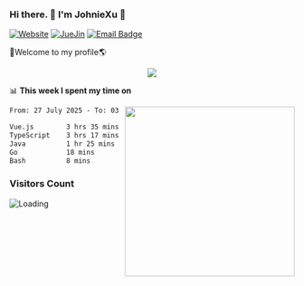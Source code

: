 ### Hi there. 👋 I'm JohnieXu :lemon:

[![Website](https://img.shields.io/badge/-Website-c14438?style=flat-square&logo=w&logoColor=white)](https://johniexu.github.io/)
[![JueJin](https://img.shields.io/badge/-JueJin-c14438?style=flat-square&logo=j&logoColor=white)](https://juejin.cn/user/2277843822444958)
[![Email Badge](https://img.shields.io/badge/-Email-c14438?style=flat-square&logo=Email&logoColor=white&link=mailto:281910378@qq.com)](mailto:281910378@qq.com)

🚀Welcome to my profile🌎

<center>
<img align='center' src="https://images.unsplash.com/photo-1690689636978-90d0f3592791?ixlib=rb-4.0.3&ixid=M3wxMjA3fDB8MHxwaG90by1wYWdlfHx8fGVufDB8fHx8fA%3D%3D&auto=format&fit=crop&w=2070&q=80">
</center>

📊 **This week I spent my time on**

<img align='right' width="300" src="https://github-readme-stats.vercel.app/api?username=JohnieXu&show_icons=true&title_color=fff&icon_color=79ff97&text_color=9f9f9f&bg_color=151515&count_private=true">

<!--START_SECTION:waka-->

```txt
From: 27 July 2025 - To: 03 August 2025

Vue.js        3 hrs 35 mins   ██████████░░░░░░░░░░░░░░░   40.43 %
TypeScript    3 hrs 17 mins   █████████▒░░░░░░░░░░░░░░░   37.02 %
Java          1 hr 25 mins    ████░░░░░░░░░░░░░░░░░░░░░   15.96 %
Go            18 mins         █░░░░░░░░░░░░░░░░░░░░░░░░   03.44 %
Bash          8 mins          ▒░░░░░░░░░░░░░░░░░░░░░░░░   01.54 %
```

<!--END_SECTION:waka-->

### Visitors Count
<img align="left" src = "https://profile-counter.glitch.me/JohnieXu/count.svg" alt ="Loading">

